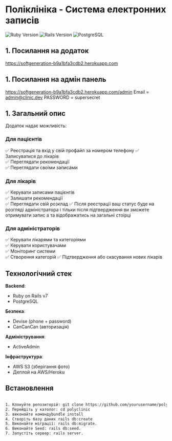 # Поліклініка - Система електронних записів

![Ruby Version](https://img.shields.io/badge/Ruby-3.0+-red)
![Rails Version](https://img.shields.io/badge/Rails-7.0-blue)
![PostgreSQL](https://img.shields.io/badge/PostgreSQL-13+-blueviolet)


## 1. Посилання на додаток
https://softgeneration-b9a1bfa3cdb2.herokuapp.com

## 1. Посилання на адмін панель
https://softgeneration-b9a1bfa3cdb2.herokuapp.com/admin
Email = admin@clinic.dev 
PASSWORD = supersecret

## 1. Загальний опис

Додаток надає можливість:

### Для пацієнтів
✅ Реєстрація та вхід у свій профайл за номером телефону
✅ Записуватися до лікарів  
✅ Переглядати рекомендації  
✅ Переглядати своїми записами  

### Для лікарів
✅ Керувати записами пацієнтів  
✅ Залишати рекомендації  
✅ Переглядати свій розклад 
✅ Після реєстрації ваш статус буде на розгляді адміністратора і тільки після підтвердження ви зможете отримувати запис а та відображатись на загальні стоірці  

### Для адміністраторів
✅ Керувати лікарями та категоріями  
✅ Керувати користувачами  
✅ Моніторинг системи  
✅ Створення категорій
✅ Підтвердження або скасування нових лікарів

## Технологічний стек

**Backend**:
- Ruby on Rails v7
- PostgreSQL

**Безпека**:
- Devise (phone + password)
- CanCanCan (авторизація)

**Адміністрування**:
- ActiveAdmin

**Інфраструктура**:
- AWS S3 (зберігання фото)
- Деплой на AWS/Heroku

## Встановлення
```bash

1. Клонуйте репозиторій: git clone https://github.com/yourusername/polyclinic.git
2. Перейдіть у католог: cd polyclinic
3. виконайте командуbundle install
4. Створіть базу даних rails db:create
5. Виконайте міграції: rails db:migrate.
6. Виконайте Seed: rails db:seed.
7. Запустіть сервер: rails server.
